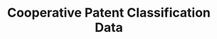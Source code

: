 ---
layout: default
bigquery: https://console.cloud.google.com/bigquery?p=patents-public-data&d=cpc&page=dataset
citation: '“Cooperative Patent Classification” by the EPO and USPTO, for public use. '
contributors: EPO, USPTO
cost: None
description: Cooperative Patent Classification Data contains the scheme and definitions
  of the Cooperative Patent Classification system for classifying patent documents.
  The CPC is the result of a partnership between the EPO and the USPTO in their joint
  effort to develop a common, internationally compatible classification system for
  technical documents, in particular patent publications, which will be used by both
  offices in the patent granting process
documentation: https://www.cooperativepatentclassification.org/cpcSchemeAndDefinitions
last_edit: 04/07/2022, 09:27:14
location: https://www.cooperativepatentclassification.org/index
maintained_by: USPTO, EPO
schema_fields:
- childGroups
- child_groups
- residual_references
- children
- definition
- titlePart
- not_allocatable
- title_part
- level
- notAllocatable
- parents
- breakdown_code
- dateRevised
- ipcConcordant
- date_revised
- status
- residualReferences
- sizeCache
- title_full
- ipc_concordant
- limiting_references
- application_references
- titleFull
- additional_only
- breakdownCode
- synonyms
- glossary
- applicationReferences
- limitingReferences
- symbol
- informative_references
- informativeReferences
shortname: cooperative_patent_classification
tags:
- patents
- science
title: Cooperative Patent Classification Data
uuid: 984374a7-16e9-4b35-9445-458daceb01bf
---